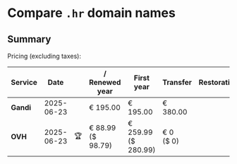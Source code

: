 # Compare `.hr` domain names

## Summary

Pricing (excluding taxes):

| Service | Date |  | / Renewed year | First year | Transfer | Restoration |
|--|--|--|--|--|--|--|
| **Gandi** | 2025-06-23 |  | € 195.00 | € 195.00 | € 380.00 |  |
| **OVH** | 2025-06-23 | 🏆 | € 88.99<br>($ 98.79) | € 259.99<br>($ 280.99) | € 0<br>($ 0) |  |

